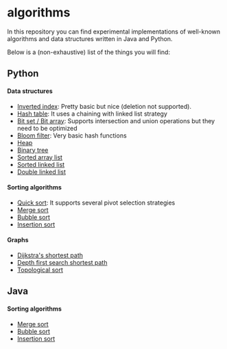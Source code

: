algorithms
================

In this repository you can find experimental implementations of well-known algorithms and data structures written in Java and Python.

Below is a (non-exhaustive) list of the things you will find:

## **Python** ##
 
#### Data structures ####
  - [Inverted index](https://github.com/lzungri/algorithms/blob/master/python/data-structures/inverted_index.py): Pretty basic but nice (deletion not supported).
  - [Hash table](https://github.com/lzungri/algorithms/blob/master/python/data-structures/hash_table.py): It uses a chaining with linked list strategy
  - [Bit set / Bit array](https://github.com/lzungri/algorithms/blob/master/python/data-structures/bitset.py): Supports intersection and union operations but they need to be optimized
  - [Bloom filter](https://github.com/lzungri/algorithms/blob/master/python/data-structures/bloom_filter.py): Very basic hash functions
  - [Heap](https://github.com/lzungri/algorithms/blob/master/python/data-structures/heap.py)
  - [Binary tree](https://github.com/lzungri/algorithms/blob/master/python/data-structures/binary_tree.py)
  - [Sorted array list](https://github.com/lzungri/algorithms/blob/master/python/data-structures/sorted_arraylist.py)
  - [Sorted linked list](https://github.com/lzungri/algorithms/blob/master/python/data-structures/sorted_linkedlist.py)
  - [Double linked list](https://github.com/lzungri/algorithms/blob/master/python/data-structures/linkedlist.py)

#### Sorting algorithms ####
  - [Quick sort](https://github.com/lzungri/algorithms/blob/master/python/algorithms/sorting/quick_sort.py): It supports several pivot selection strategies
  - [Merge sort](https://github.com/lzungri/algorithms/blob/master/python/algorithms/sorting/merge_sort.py)
  - [Bubble sort](https://github.com/lzungri/algorithms/blob/master/python/algorithms/sorting/bubble_sort.py)
  - [Insertion sort](https://github.com/lzungri/algorithms/blob/master/python/algorithms/sorting/insertion_sort.py)

#### Graphs ####
  - [Dijkstra's shortest path](https://github.com/lzungri/algorithms/blob/master/python/algorithms/graphs/dijkstra_shortest_path.py)
  - [Depth first search shortest path](https://github.com/lzungri/algorithms/blob/master/python/algorithms/graphs/dfs_shortest_path.py)
  - [Topological sort](https://github.com/lzungri/algorithms/blob/master/python/algorithms/graphs/topological_sort.py)



## Java ##

#### Sorting algorithms ####
  - [Merge sort](https://github.com/lzungri/algorithms/blob/master/java/algorithms/src/sorting/MergeSort.java)
  - [Bubble sort](https://github.com/lzungri/algorithms/blob/master/java/algorithms/src/sorting/BubbleSort.java)
  - [Insertion sort](https://github.com/lzungri/algorithms/blob/master/java/algorithms/src/sorting/InsertionSort.java)


  
